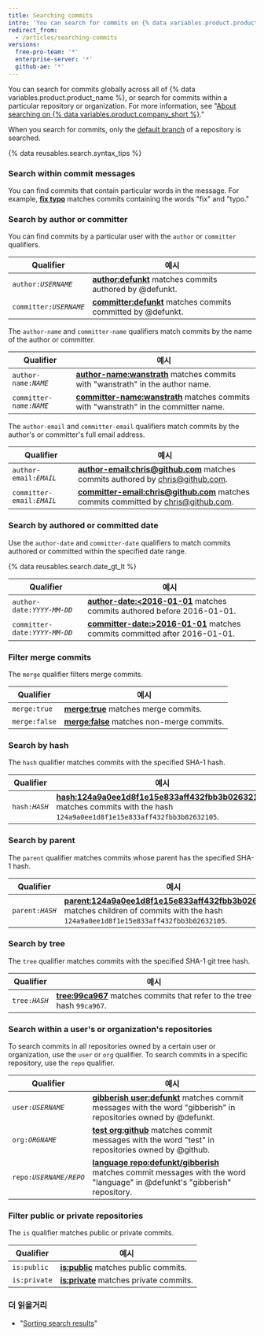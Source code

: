 ```yaml
---
title: Searching commits
intro: 'You can search for commits on {% data variables.product.product_name %} and narrow the results using these commit search qualifiers in any combination.'
redirect_from:
  - /articles/searching-commits
versions:
  free-pro-team: '*'
  enterprise-server: '*'
  github-ae: '*'
---
```


You can search for commits globally across all of {% data variables.product.product_name %}, or search for commits within a particular repository or organization. For more information, see "[About searching on {% data variables.product.company_short %}](/articles/about-searching-on-github)."

When you search for commits, only the [default branch](/articles/about-branches) of a repository is searched.

{% data reusables.search.syntax_tips %}

### Search within commit messages

You can find commits that contain particular words in the message. For example, [**fix typo**](https://github.com/search?q=fix+typo&type=Commits) matches commits containing the words "fix" and "typo."

### Search by author or committer

You can find commits by a particular user with the `author` or `committer` qualifiers.

| Qualifier                 | 예시                                                                                                                           |
| ------------------------- | ---------------------------------------------------------------------------------------------------------------------------- |
| <code>author:<em>USERNAME</em></code> | [**author:defunkt**](https://github.com/search?q=author%3Adefunkt&type=Commits) matches commits authored by @defunkt.        |
| <code>committer:<em>USERNAME</em></code> | [**committer:defunkt**](https://github.com/search?q=committer%3Adefunkt&type=Commits) matches commits committed by @defunkt. |

The `author-name` and `committer-name` qualifiers match commits by the name of the author or committer.

| Qualifier                 | 예시                                                                                                                                                          |
| ------------------------- | ----------------------------------------------------------------------------------------------------------------------------------------------------------- |
| <code>author-name:<em>NAME</em></code> | [**author-name:wanstrath**](https://github.com/search?q=author-name%3Awanstrath&type=Commits) matches commits with "wanstrath" in the author name.          |
| <code>committer-name:<em>NAME</em></code> | [**committer-name:wanstrath**](https://github.com/search?q=committer-name%3Awanstrath&type=Commits) matches commits with "wanstrath" in the committer name. |

The `author-email` and `committer-email` qualifiers match commits by the author's or committer's full email address.

| Qualifier                 | 예시                                                                                                                                                                   |
| ------------------------- | -------------------------------------------------------------------------------------------------------------------------------------------------------------------- |
| <code>author-email:<em>EMAIL</em></code> | [**author-email:chris@github.com**](https://github.com/search?q=author-email%3Achris%40github.com&type=Commits) matches commits authored by chris@github.com.        |
| <code>committer-email:<em>EMAIL</em></code> | [**committer-email:chris@github.com**](https://github.com/search?q=committer-email%3Achris%40github.com&type=Commits) matches commits committed by chris@github.com. |

### Search by authored or committed date

Use the `author-date` and `committer-date` qualifiers to match commits authored or committed within the specified date range.

{% data reusables.search.date_gt_lt %}

| Qualifier                 | 예시                                                                                                                                                           |
| ------------------------- | ------------------------------------------------------------------------------------------------------------------------------------------------------------ |
| <code>author-date:<em>YYYY-MM-DD</em></code> | [**author-date:&lt;2016-01-01**](https://github.com/search?q=author-date%3A<2016-01-01&type=Commits) matches commits authored before 2016-01-01.       |
| <code>committer-date:<em>YYYY-MM-DD</em></code> | [**committer-date:&gt;2016-01-01**](https://github.com/search?q=committer-date%3A<2016-01-01&type=Commits) matches commits committed after 2016-01-01. |

### Filter merge commits

The `merge` qualifier filters merge commits.

| Qualifier     | 예시                                                                                                   |
| ------------- | ---------------------------------------------------------------------------------------------------- |
| `merge:true`  | [**merge:true**](https://github.com/search?q=merge%3Atrue&type=Commits) matches merge commits.       |
| `merge:false` | [**merge:false**](https://github.com/search?q=merge%3Afalse&type=Commits) matches non-merge commits. |

### Search by hash

The `hash` qualifier matches commits with the specified SHA-1 hash.

| Qualifier                 | 예시                                                                                                                                                                                                                                       |
| ------------------------- | ---------------------------------------------------------------------------------------------------------------------------------------------------------------------------------------------------------------------------------------- |
| <code>hash:<em>HASH</em></code> | [**hash:124a9a0ee1d8f1e15e833aff432fbb3b02632105**](https://github.com/github/gitignore/search?q=hash%3A124a9a0ee1d8f1e15e833aff432fbb3b02632105&type=Commits) matches commits with the hash `124a9a0ee1d8f1e15e833aff432fbb3b02632105`. |

### Search by parent

The `parent` qualifier matches commits whose parent has the specified SHA-1 hash.

| Qualifier                 | 예시                                                                                                                                                                                                                                                                      |
| ------------------------- | ----------------------------------------------------------------------------------------------------------------------------------------------------------------------------------------------------------------------------------------------------------------------- |
| <code>parent:<em>HASH</em></code> | [**parent:124a9a0ee1d8f1e15e833aff432fbb3b02632105**](https://github.com/github/gitignore/search?q=parent%3A124a9a0ee1d8f1e15e833aff432fbb3b02632105&type=Commits&utf8=%E2%9C%93) matches children of commits with the hash `124a9a0ee1d8f1e15e833aff432fbb3b02632105`. |

### Search by tree

The `tree` qualifier matches commits with the specified SHA-1 git tree hash.

| Qualifier                  | 예시                                                                                                                                                  |
| -------------------------- | --------------------------------------------------------------------------------------------------------------------------------------------------- |
| <code>tree:<em>HASH</em></code> | [**tree:99ca967**](https://github.com/github/gitignore/search?q=tree%3A99ca967&type=Commits) matches commits that refer to the tree hash `99ca967`. |

### Search within a user's or organization's repositories

To search commits in all repositories owned by a certain user or organization, use the `user` or `org` qualifier. To search commits in a specific repository, use the `repo` qualifier.

| Qualifier                  | 예시                                                                                                                                                                                                                        |
| -------------------------- | ------------------------------------------------------------------------------------------------------------------------------------------------------------------------------------------------------------------------- |
| <code>user:<em>USERNAME</em></code> | [**gibberish user:defunkt**](https://github.com/search?q=gibberish+user%3Adefunkt&type=Commits&utf8=%E2%9C%93) matches commit messages with the word "gibberish" in repositories owned by @defunkt.                       |
| <code>org:<em>ORGNAME</em></code> | [**test org:github**](https://github.com/search?utf8=%E2%9C%93&q=test+org%3Agithub&type=Commits) matches commit messages with the word "test" in repositories owned by @github.                                           |
| <code>repo:<em>USERNAME/REPO</em></code> | [**language repo:defunkt/gibberish**](https://github.com/search?utf8=%E2%9C%93&q=language+repo%3Adefunkt%2Fgibberish&type=Commits) matches commit messages with the word "language" in @defunkt's "gibberish" repository. |

### Filter public or private repositories

The `is` qualifier matches public or private commits.

| Qualifier    | 예시                                                                                               |
| ------------ | ------------------------------------------------------------------------------------------------ |
| `is:public`  | [**is:public**](https://github.com/search?q=is%3Apublic&type=Commits) matches public commits.    |
| `is:private` | [**is:private**](https://github.com/search?q=is%3Aprivate&type=Commits) matches private commits. |

### 더 읽을거리

- "[Sorting search results](/articles/sorting-search-results/)"
